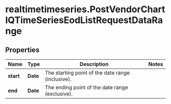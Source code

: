 # realtimetimeseries.PostVendorChartIQTimeSeriesEodListRequestDataRange

## Properties

Name | Type | Description | Notes
------------ | ------------- | ------------- | -------------
**start** | **Date** | The starting point of the date range (inclusive). | 
**end** | **Date** | The ending point of the date range (exclusive). | 



